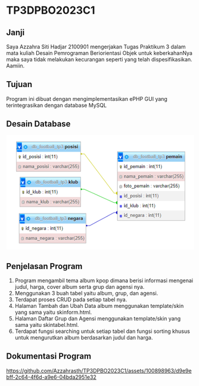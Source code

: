 # TP3DPBO2023C1
## Janji
Saya Azzahra Siti Hadjar 2100901 mengerjakan Tugas Praktikum 3 dalam mata kuliah Desain Pemrograman Beriorientasi Objek untuk keberkahanNya maka saya tidak melakukan kecurangan seperti yang telah dispesifikasikan. Aamiin.

## Tujuan
Program ini dibuat dengan mengimplementasikan ePHP GUI yang terintegrasikan dengan database MySQL

## Desain Database
![alt text](https://github.com/MRayhanNurUPI/TP3DPBO2023C1/blob/main/desain_db.png)

## Penjelasan Program
1) Program mengambil tema album kpop dimana berisi informasi mengenai judul, harga, cover album serta grup dan agensi nya.
2) Menggunakan 3 buah tabel yaitu album, grup, dan agensi.
3) Terdapat proses CRUD pada setiap tabel nya.
4) Halaman Tambah dan Ubah Data album menggunakan template/skin yang sama yaitu skinform.html.
5) Halaman Daftar Grup dan Agensi menggunakan template/skin yang sama yaitu skintabel.html.
6) Terdapat fungsi searching untuk setiap tabel dan fungsi sorting khusus untuk mengurutkan album berdasarkan judul dan harga. 

## Dokumentasi Program
https://github.com/Azzahrasth/TP3DPBO2023C1/assets/100898963/d9e9ebff-2c64-4f6d-a9e6-04bda2951e32


